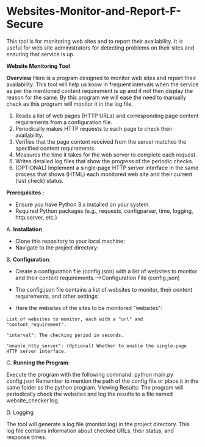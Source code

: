 # Websites-Monitor-and-Report-F-Secure
This tool is for monitoring web sites and to report their availability. It is useful for web site administrators for detecting problems on their sites and ensuring that service is up.

**Website Monitoring Tool**

**Overview**
Here is a program designed to monitor web sites and report their availability. This tool will help us know in frequent intervals when the service as per the mentioned content requirement is up and if not then display the reason for the same. By this program we will ease the need to manually check as this program will monitor it in the log file.

1.	Reads a list of web pages (HTTP URLs) and corresponding page content requirements from a configuration file.
2.	Periodically makes HTTP requests to each page to check their availability.
3.	Verifies that the page content received from the server matches the specified content requirements.
4.	Measures the time it takes for the web server to complete each request.
5.	Writes detailed log files that show the progress of the periodic checks.
6.	(OPTIONAL) Implement a single-page HTTP server interface in the same process that shows (HTML) each monitored web site and their current (last check) status.

**Prerequisites  :**



-  Ensure you have Python 3.x installed on your system.
-  Required Python packages (e.g., requests, configparser, time, logging, http.server, etc.)

A. **Installation**
-  Clone this repository to your local machine:
-  Navigate to the project directory:

B. **Configuration**:
 -  Create a configuration file (config.json) with a list of websites to monitor and their content requirements.-->Configuration File (config.json)
-  The config.json file contains a list of websites to monitor, their content requirements, and other settings:

  -   Here the websites of the sites to be monitored "websites":

    List of websites to monitor, each with a "url" and "content_requirement".
      
    "interval": The checking period in seconds.
    
    "enable_http_server": (Optional) Whether to enable the single-page HTTP server interface.

C. **Running the Program**:

Execute the program with the following command:
python main.py config.json 
Remember to mention the path of the config file or place it in the same folder as the python program.
Viewing Results:
The program will periodically check the websites and log the results to a file named website_checker.log.

D. Logging

The tool will generate a log file (monitor.log) in the project directory. This log file contains information about checked URLs, their status, and response times.

